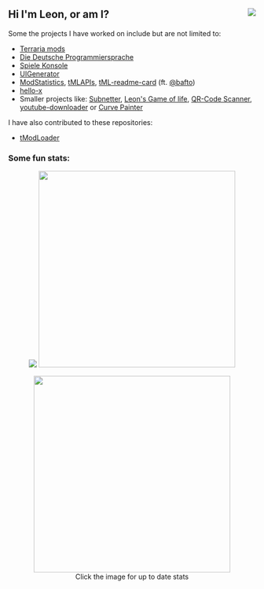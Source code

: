 ## Hi I'm Leon, or am I? <img align=right src="https://komarev.com/ghpvc/?username=Cyrillya&style=for-the-badge">

Some the projects I have worked on include but are not limited to: 
- [Terraria mods](https://github.com/users/NotLe0n/projects/2)
- [Die Deutsche Programmiersprache](https://github.com/DDP-Projekt)
- [Spiele Konsole](https://github.com/NotLe0n/PAR-SpieleKonsole)
- [UIGenerator](https://github.com/NotLe0n/UIGenerator)
- [ModStatistics](https://github.com/NotLe0n/ModStats), [tMLAPIs](https://github.com/NotLe0n/tMLAPIs), [tML-readme-card](https://github.com/NotLe0n/tML-readme-card) (ft. [@bafto](https://github.com/bafto))
- [hello-x](https://github.com/NotLe0n/hello-x)
- Smaller projects like: [Subnetter](https://github.com/NotLe0n/Subnetter), [Leon's Game of life](https://github.com/NotLe0n/LeonsGameOfLife), [QR-Code Scanner](https://github.com/NotLe0n/QRCodeScanner), [youtube-downloader](https://github.com/NotLe0n/youtube-downloader) or [Curve Painter](https://github.com/NotLe0n/CurvePainter)

I have also contributed to these repositories:
- [tModLoader](https://github.com/tModLoader/tModLoader)

### Some fun stats:
<p align=center>
  <img src="https://github-readme-stats.vercel.app/api/top-langs/?username=NotLe0n&count_private=true&show_icons=true&theme=github_dark&langs_count=8&text_color=B2B2B2&border_radius=25&layout=compact&hide_title=true">
  <img src="https://github-readme-stats.vercel.app/api?username=NotLe0n&amp;show_icons=true&amp;theme=github_dark&amp;border_radius=30" width="400vh">
</p>
<p align="center">
  <a href="https://modstats.repl.co/stats?author=76561198278789341"><img src="https://tml-readme-card.repl.co/?steamid64=76561198278789341&border_width=1&corner_radius=60&border_color=FFFFFF&bg_color=0D1116&" width="400vw"></a><br>
  Click the image for up to date stats
</p>
